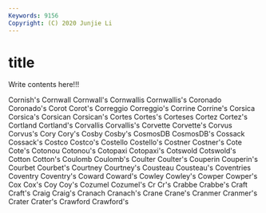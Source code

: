 ```yaml
---
Keywords: 9156
Copyright: (C) 2020 Junjie Li
---
```


# title

Write contents here!!!

Cornish's 
Cornwall 
Cornwall's 
Cornwallis 
Cornwallis's 
Coronado 
Coronado's 
Corot 
Corot's 
Correggio
Correggio's 
Corrine 
Corrine's 
Corsica 
Corsica's 
Corsican 
Corsican's 
Cortes 
Cortes's 
Corteses
Cortez 
Cortez's 
Cortland 
Cortland's 
Corvallis 
Corvallis's 
Corvette 
Corvette's 
Corvus 
Corvus's
Cory 
Cory's 
Cosby 
Cosby's 
CosmosDB 
CosmosDB's 
Cossack 
Cossack's 
Costco 
Costco's
Costello 
Costello's 
Costner 
Costner's 
Cote 
Cote's 
Cotonou 
Cotonou's 
Cotopaxi 
Cotopaxi's
Cotswold 
Cotswold's 
Cotton 
Cotton's 
Coulomb 
Coulomb's 
Coulter 
Coulter's 
Couperin 
Couperin's
Courbet 
Courbet's 
Courtney 
Courtney's 
Cousteau 
Cousteau's 
Coventries 
Coventry 
Coventry's 
Coward
Coward's 
Cowley 
Cowley's 
Cowper 
Cowper's 
Cox 
Cox's 
Coy 
Coy's 
Cozumel
Cozumel's 
Cr 
Cr's 
Crabbe 
Crabbe's 
Craft 
Craft's 
Craig 
Craig's 
Cranach
Cranach's 
Crane 
Crane's 
Cranmer 
Cranmer's 
Crater 
Crater's 
Crawford 
Crawford's 
